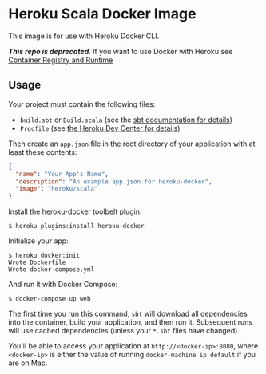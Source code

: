 # Heroku Scala Docker Image

This image is for use with Heroku Docker CLI.

***This repo is deprecated***. If you want to use Docker with Heroku see [Container Registry and Runtime](https://devcenter.heroku.com/articles/container-registry-and-runtime)

## Usage

Your project must contain the following files:

* `build.sbt` or `Build.scala` (see the [sbt documentation for details](http://www.scala-sbt.org/0.13/docs/index.html))
* `Procfile` (see [the Heroku Dev Center for details](https://devcenter.heroku.com/articles/procfile))

Then create an `app.json` file in the root directory of your application with
at least these contents:

```json
{
  "name": "Your App's Name",
  "description": "An example app.json for heroku-docker",
  "image": "heroku/scala"
}
```

Install the heroku-docker toolbelt plugin:

```sh-session
$ heroku plugins:install heroku-docker
```

Initialize your app:

```sh-session
$ heroku docker:init
Wrote Dockerfile
Wrote docker-compose.yml
```

And run it with Docker Compose:

```sh-session
$ docker-compose up web
```

The first time you run this command, `sbt` will download all dependencies into
the container, build your application, and then run it. Subsequent runs will
use cached dependencies (unless your `*.sbt` files have changed).

You'll be able to access your application at `http://<docker-ip>:8080`, where
`<docker-ip>` is either the value of running `docker-machine ip default` if you are on Mac.
